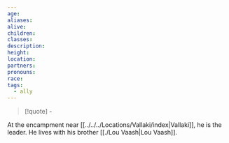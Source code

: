 ```yaml
---
age: 
aliases: 
alive: 
children: 
classes: 
description: 
height: 
location: 
partners: 
pronouns: 
race: 
tags:
  - ally
---
```


>[!quote] \-

At the encampment near [[../../../Locations/Vallaki/index|Vallaki]], he is the leader. He lives with his brother [[./Lou Vaash|Lou Vaash]].